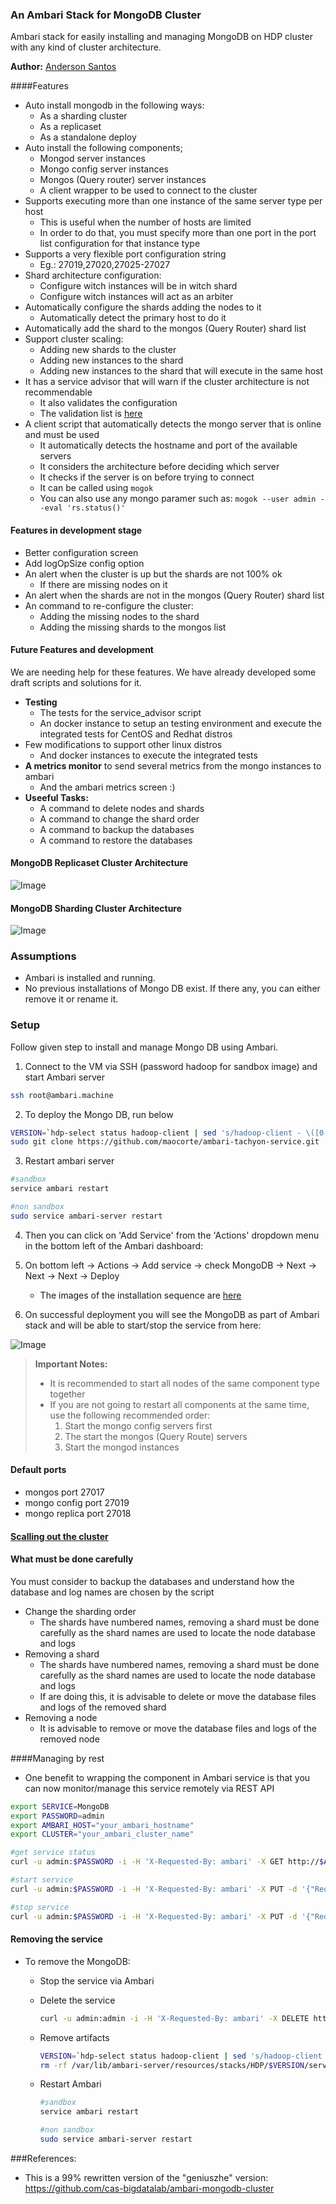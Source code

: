 ### An Ambari Stack for MongoDB Cluster
Ambari stack for easily installing and managing MongoDB on HDP cluster with any kind of cluster architecture.

**Author:** [Anderson Santos](https://br.linkedin.com/in/andersonrss)

####Features

- Auto install mongodb in the following ways:
  - As a sharding cluster
  - As a replicaset
  - As a standalone deploy
- Auto install the following components;
  - Mongod server instances
  - Mongo config server instances
  - Mongos (Query router) server instances
  - A client wrapper to be used to connect to the cluster
- Supports executing more than one instance of the same server type per host
  - This is useful when the number of hosts are limited
  - In order to do that, you must specify more than one port in the port list configuration for that instance type
- Supports a very flexible port configuration string
  - Eg.: 27019,27020,27025-27027 
- Shard architecture configuration:
  - Configure witch instances will be in witch shard
  - Configure witch instances will act as an arbiter
- Automatically configure the shards adding the nodes to it
  - Automatically detect the primary host to do it
- Automatically add the shard to the mongos (Query Router) shard list
- Support cluster scaling:
  - Adding new shards to the cluster
  - Adding new instances to the shard
  - Adding new instances to the shard that will execute in the same host
- It has a service advisor that will warn if the cluster architecture is not recommendable
  - It also validates the configuration
  - The validation list is [here](docs/validator.md)
- A client script that automatically detects the mongo server that is online and must be used
  - It automatically detects the hostname and port of the available servers
  - It considers the architecture before deciding which server
  - It checks if the server is on before trying to connect
  - It can be called using ```mogok```
  - You can also use any mongo paramer such as: ```mogok --user admin --eval 'rs.status()'```

#### Features in development stage

- Better configuration screen
- Add logOpSize config option 
- An alert when the cluster is up but the shards are not 100% ok
  - If there are missing nodes on it
- An alert when the shards are not in the mongos (Query Router) shard list
- An command to re-configure the cluster:
  - Adding the missing nodes to the shard
  - Adding the missing shards to the mongos list

#### Future Features and development

We are needing help for these features. We have already developed some draft scripts and solutions for it.

- **Testing**
  - The tests for the service_advisor script
  - An docker instance to setup an testing environment and execute the integrated tests for CentOS and Redhat distros 
- Few modifications to support other linux distros
  - And docker instances to execute the integrated tests
- **A metrics monitor** to send several metrics from the mongo instances to ambari
  - And the ambari metrics screen :)
- **Useeful Tasks:**  
  - A command to delete nodes and shards
  - A command to change the shard order
  - A command to backup the databases
  - A command to restore the databases

#### MongoDB Replicaset Cluster Architecture 

![Image](docs/images/mongodb-repl-cluster.png?raw=true)

#### MongoDB Sharding Cluster Architecture 

![Image](docs/images/mongodb-shard-cluster.png?raw=true)

### Assumptions

- Ambari is installed and running.
- No previous installations of Mongo DB exist. If there any, you can either remove it or rename it.

### Setup

Follow given step to install and manage Mongo DB using Ambari.

1. Connect to the VM via SSH (password hadoop for sandbox image) and start Ambari server
```bash
ssh root@ambari.machine
```

2. To deploy the Mongo DB, run below
```bash
VERSION=`hdp-select status hadoop-client | sed 's/hadoop-client - \([0-9]\.[0-9]\).*/\1/'`
sudo git clone https://github.com/maocorte/ambari-tachyon-service.git  /var/lib/ambari-server/resources/stacks/HDP/$VERSION/services/MongoDB
```

3. Restart ambari server
```bash
#sandbox
service ambari restart

#non sandbox
sudo service ambari-server restart
```

4. Then you can click on 'Add Service' from the 'Actions' dropdown menu in the bottom left of the Ambari dashboard:
5. On bottom left -> Actions -> Add service -> check MongoDB -> Next -> Next -> Next -> Deploy

    - The images of the installation sequence are [here](docs/setup.md)

6. On successful deployment you will see the MongoDB as part of Ambari stack and will be able to start/stop the service from here:

![Image](docs/images/summary.png?raw=true)

> **Important Notes:**
> - It is recommended to start all nodes of the same component type together
> - If you are not going to restart all components at the same time, use the following recommended order:
>   1. Start the mongo config servers first
>   2. The start the mongos (Query Route) servers
>   3. Start the mongod instances

#### Default ports
- mongos port 27017
- mongo config port 27019
- mongo replica port 27018

#### [Scalling out the cluster](docs/scale.md)

#### What must be done carefully

You must consider to backup the databases and understand how the database and log names are chosen by the script  

- Change the sharding order
  - The shards have numbered names, removing a shard must be done carefully as the shard names are used to locate the node database and logs
- Removing a shard
  - The shards have numbered names, removing a shard must be done carefully as the shard names are used to locate the node database and logs
  - If are doing this, it is advisable to delete or move the database files and logs of the removed shard
- Removing a node
  - It is advisable to remove or move the database files and logs of the removed node

####Managing by rest

- One benefit to wrapping the component in Ambari service is that you can now monitor/manage this service remotely via REST API

```bash
export SERVICE=MongoDB
export PASSWORD=admin
export AMBARI_HOST="your_ambari_hostname"
export CLUSTER="your_ambari_cluster_name"

#get service status
curl -u admin:$PASSWORD -i -H 'X-Requested-By: ambari' -X GET http://$AMBARI_HOST:8080/api/v1/clusters/$CLUSTER/services/$SERVICE

#start service
curl -u admin:$PASSWORD -i -H 'X-Requested-By: ambari' -X PUT -d '{"RequestInfo": {"context" :"Start $SERVICE via REST"}, "Body": {"ServiceInfo": {"state": "STARTED"}}}' http://$AMBARI_HOST:8080/api/v1/clusters/$CLUSTER/services/$SERVICE

#stop service
curl -u admin:$PASSWORD -i -H 'X-Requested-By: ambari' -X PUT -d '{"RequestInfo": {"context" :"Stop $SERVICE via REST"}, "Body": {"ServiceInfo": {"state": "INSTALLED"}}}' http://$AMBARI_HOST:8080/api/v1/clusters/$CLUSTER/services/$SERVICE
```

#### Removing the service

- To remove the MongoDB:
  - Stop the service via Ambari
  - Delete the service

    ```bash
    curl -u admin:admin -i -H 'X-Requested-By: ambari' -X DELETE http://replace_with_your_ambari_hostname.com:8080/api/v1/clusters/ambari_cluster_name/services/MongoDB
    ```
  - Remove artifacts

    ```bash
    VERSION=`hdp-select status hadoop-client | sed 's/hadoop-client - \([0-9]\.[0-9]\).*/\1/'`
    rm -rf /var/lib/ambari-server/resources/stacks/HDP/$VERSION/services/mongo-ambari
    ```
  - Restart Ambari
    ```bash
    #sandbox
    service ambari restart

    #non sandbox
    sudo service ambari-server restart
    ```

###References:

- This is a 99% rewritten version of the "geniuszhe" version: https://github.com/cas-bigdatalab/ambari-mongodb-cluster
